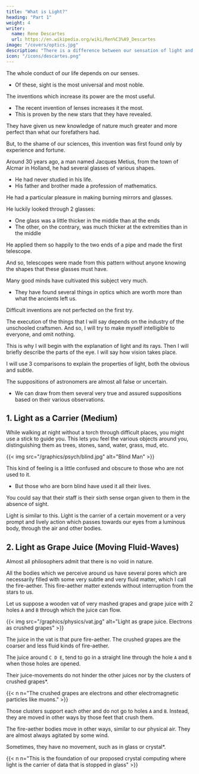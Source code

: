 ```yaml
---
title: "What is Light?"
heading: "Part 1"
weight: 4
writer:
  name: Rene Descartes
  url: https://en.wikipedia.org/wiki/Ren%C3%A9_Descartes
image: "/covers/optics.jpg"
description: "There is a difference between our sensation of light and what is in the objects that produces that sensation"
icon: "/icons/descartes.png"
---
```



The whole conduct of our life depends on our senses.
- Of these, sight is the most universal and most noble.

The inventions which increase its power are the most useful. 
- The recent invention of lenses increases it the most.
- This is proven by the new stars that they have revealed. 

They have given us new knowledge of nature much greater and more perfect than what our forefathers had. 

But, to the shame of our sciences, this invention was first found only by experience and fortune.

Around 30 years ago, a man named Jacques Metius, from the town of Alcmar in Holland, he had several glasses of various shapes.
- He had never studied in his life. 
- His father and brother made a profession of mathematics.

He had a particular pleasure in making burning mirrors and glasses.
<!-- - even composed winter with ice -->

He luckily looked through 2 glasses:
- One glass was a little thicker in the middle than at the ends
- The other, on the contrary, was much thicker at the extremities than in the middle

He applied them so happily to the two ends of a pipe and made the first telescope. 

And so, telescopes were made from this pattern without anyone knowing the shapes that these glasses must have.

Many good minds have cultivated this subject very much.
- They have found several things in optics which are worth more than what the ancients left us.

Difficult inventions are not perfected on the first try.
 <!-- there are still enough difficulties in this one to give me reason to write about them. And, especially since  -->

The execution of the things that I will say depends on the industry of the unschooled craftsmen. And so, I will try to make myself intelligible to everyone, and omit nothing. 

<!-- nor to suppose that one must have learned from other sciences.  -->

This is why I will begin with the explanation of light and its rays. Then I will briefly describe the parts of the eye.  I will say how vision takes place.

<!-- , and then, having noticed all the things that are capable of making it more perfect, I will teach how they can be there. added by the inventions I will describe. -->

<!-- Now, having no other opportunity here to speak of light than to explain how its rays enter the eye, and how they can be diverted by the various bodies which they encounter, there is no need for me to undertake tell what its nature is. -->

<!-- It will be enough for me to -->

I will use 3 comparisons to explain the properties of light, both the obvious and subtle. 

<!-- that experience makes us known, and then to deduce all the others which cannot so easily be noticed. -->

The suppositions of astronomers are almost all false or uncertain. 
- We can draw from them several very true and assured suppositions based on their various observations.


## 1. Light as a Carrier (Medium)

While walking at night without a torch through difficult places, you might use a stick to guide you. This lets you feel the various objects around you, distinguishing them as trees, stones, sand, water, grass, mud, etc. 

{{< img src="/graphics/psych/blind.jpg" alt="Blind Man" >}}


This kind of feeling is a little confused and obscure to those who are not used to it.
- But those who are born blind have used it all their lives. 

You could say that their staff is their sixth sense organ given to them in the absence of sight.

Light is similar to this. Light is the carrier of a certain movement or a very prompt and lively action which passes towards our eyes from a luminous body, through the air and other bodies.





## 2. Light as Grape Juice (Moving Fluid-Waves)

Almost all philosophers admit that there is no void in nature. 

All the bodies which we perceive around us have several pores which are necessarily filled with some very subtle and very fluid matter, which I call the fire-aether. This fire-aether matter extends without interruption from the stars to us.

<!-- Voyez * une cuve -->
Let us suppose a wooden vat of very mashed grapes and grape juice with 2 holes `A` and `B` through which the juice can flow.


{{< img src="/graphics/physics/vat.jpg" alt="Light as grape juice. Electrons as crushed grapes" >}} 


The juice in the vat is that pure fire-aether. The crushed grapes are the coarser and less fluid kinds of fire-aether.

 <!-- and fire-aether. -->

<!-- subtle matter -->

 <!-- such as air and other transparent bodies, with the grape clusters that are among them:  -->

The juice around `C D E`, tend to go in a straight line through the hole `A` and `B` when those holes are opened.

Their juice-movements do not hinder the other juices nor by the clusters of crushed grapes*.  


{{< n n="The crushed grapes are electrons and other electromagnetic particles like muons." >}}


Those clusters support each other and do not go to holes `A` and `B`. Instead, they are moved in other ways by those feet that crush them.


<!-- subtle matter -->

<!-- The fire-aether matter do not hinder each other. They are not even hindered by the coarse parts of the air-aether (transparent bodies) between them.  -->


The fire-aether bodies move in other ways, similar to our physical air. They are almost always agitated by some wind.

Sometimes, they have no movement, such as in glass or crystal*.

{{< n n="This is the foundation of our proposed crystal computing where light is the carrier of data that is stopped in glass" >}}



